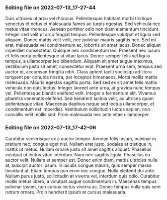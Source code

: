 

### Editing file on 2022-07-13_17-27-44

Duis ultricies ut arcu vel rhoncus. Pellentesque habitant morbi tristique senectus et netus et malesuada fames ac turpis egestas. Sed vehicula nec metus vitae rhoncus. Aenean porttitor odio non diam elementum tincidunt. Integer sed velit ut arcu feugiat tempus. Pellentesque volutpat et ligula sed aliquam. Donec mattis velit velit, nec pulvinar mauris sagittis nec. Sed mi erat, malesuada vel condimentum ac, lobortis sit amet lacus. Donec aliquet imperdiet consectetur. Quisque nec condimentum leo. Praesent nec ipsum et felis porta pellentesque ut vitae lacus. Donec semper felis vel ligula tempus, a ullamcorper leo bibendum. Aliquam sit amet augue maximus, vestibulum justo sit amet, consectetur erat. Praesent urna sem, tempus sed auctor id, accumsan fringilla nibh.
Class aptent taciti sociosqu ad litora torquent per conubia nostra, per inceptos himenaeos. Morbi mollis mattis malesuada. Mauris egestas sagittis porta. Sed sed ex sit amet felis mattis vehicula non quis lectus. Integer laoreet ante urna, at gravida nunc tempus vel. Pellentesque blandit eleifend velit. Integer a fermentum elit. Vivamus pharetra venenatis eleifend. Sed hendrerit lacinia velit, ac ultrices quam pellentesque vitae. Maecenas dapibus neque sed lectus ullamcorper, et condimentum est imperdiet. Vestibulum sollicitudin luctus sapien, non convallis velit mollis sed. Proin malesuada nec ante vitae ullamcorper.




### Editing file on 2022-07-13_17-42-06

Curabitur scelerisque ex a auctor tempor. Aenean felis ipsum, pulvinar in pretium nec, congue eget nisi. Nullam erat justo, sodales at tristique in, mattis ut metus. Nullam ornare justo sit amet sagittis aliquet. Phasellus volutpat ut lectus vitae interdum. Nam nec sagittis ligula. Phasellus eu auctor velit.
Nullam et semper est. Donec enim diam, mattis ultricies nulla at, suscipit auctor ipsum. In iaculis congue mauris, quis semper massa tincidunt at. Etiam tempus non enim nec congue. Nulla eleifend dui ante. Nullam purus justo, sollicitudin at viverra vel, interdum quis odio. Curabitur mollis metus libero, a volutpat augue condimentum in. Maecenas tempus pulvinar ipsum, non cursus lectus viverra ac. Donec tempus nulla quis sem rutrum ornare. Proin hendrerit ipsum at cursus malesuada.


